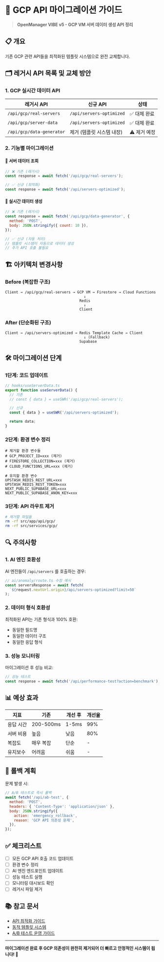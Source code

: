 # 🔄 GCP API 마이그레이션 가이드

> **OpenManager VIBE v5 - GCP VM 서버 데이터 생성 API 정리**

## 📋 개요

기존 GCP 관련 API들을 최적화된 템플릿 시스템으로 완전 교체합니다.

## 🗂️ 레거시 API 목록 및 교체 방안

### 1. **GCP 실시간 데이터 API**

| 레거시 API                | 신규 API                  | 상태         |
| ------------------------- | ------------------------- | ------------ |
| `/api/gcp/real-servers`   | `/api/servers-optimized`  | ✅ 대체 완료 |
| `/api/gcp/server-data`    | `/api/servers-optimized`  | ✅ 대체 완료 |
| `/api/gcp/data-generator` | 제거 (템플릿 시스템 내장) | ⚠️ 제거 예정 |

### 2. **기능별 마이그레이션**

#### 🔸 서버 데이터 조회

```javascript
// ❌ 기존 (레거시)
const response = await fetch('/api/gcp/real-servers');

// ✅ 신규 (최적화)
const response = await fetch('/api/servers-optimized');
```

#### 🔸 실시간 데이터 생성

```javascript
// ❌ 기존 (레거시)
const response = await fetch('/api/gcp/data-generator', {
  method: 'POST',
  body: JSON.stringify({ count: 10 }),
});

// ✅ 신규 (자동 처리)
// 템플릿 시스템이 자동으로 데이터 생성
// 추가 API 호출 불필요
```

## 🏗️ 아키텍처 변경사항

### Before (복잡한 구조)

```
Client → /api/gcp/real-servers → GCP VM → Firestore → Cloud Functions
                                    ↓
                                  Redis
                                    ↓
                                  Client
```

### After (단순화된 구조)

```
Client → /api/servers-optimized → Redis Template Cache → Client
                                    ↓ (Fallback)
                                  Supabase
```

## 🛠️ 마이그레이션 단계

### 1단계: 코드 업데이트

```javascript
// hooks/useServerData.ts
export function useServerData() {
  // 기존
  // const { data } = useSWR('/api/gcp/real-servers');

  // 신규
  const { data } = useSWR('/api/servers-optimized');

  return data;
}
```

### 2단계: 환경 변수 정리

```env
# 제거할 환경 변수들
# GCP_PROJECT_ID=xxx (제거)
# FIRESTORE_COLLECTION=xxx (제거)
# CLOUD_FUNCTIONS_URL=xxx (제거)

# 유지할 환경 변수
UPSTASH_REDIS_REST_URL=xxx
UPSTASH_REDIS_REST_TOKEN=xxx
NEXT_PUBLIC_SUPABASE_URL=xxx
NEXT_PUBLIC_SUPABASE_ANON_KEY=xxx
```

### 3단계: API 라우트 제거

```bash
# 제거할 파일들
rm -rf src/app/api/gcp/
rm -rf src/services/gcp/
```

## 🔍 주의사항

### 1. **AI 엔진 호환성**

AI 엔진들이 `/api/servers` 를 호출하는 경우:

```javascript
// ai/anomaly/route.ts 수정 예시
const serversResponse = await fetch(
  `${request.nextUrl.origin}/api/servers-optimized?limit=50`
);
```

### 2. **데이터 형식 호환성**

최적화된 API는 기존 형식과 100% 호환:

- 동일한 필드명
- 동일한 데이터 구조
- 동일한 응답 형식

### 3. **성능 모니터링**

마이그레이션 후 성능 비교:

```javascript
// 성능 테스트
const response = await fetch('/api/performance-test?action=benchmark');
```

## 📊 예상 효과

| 지표      | 기존      | 개선 후 | 개선율 |
| --------- | --------- | ------- | ------ |
| 응답 시간 | 200-500ms | 1-5ms   | 99%    |
| 서버 비용 | 높음      | 낮음    | 80%    |
| 복잡도    | 매우 복잡 | 단순    | -      |
| 유지보수  | 어려움    | 쉬움    | -      |

## 🚀 롤백 계획

문제 발생 시:

```javascript
// A/B 테스트로 즉시 롤백
await fetch('/api/ab-test', {
  method: 'POST',
  headers: { 'Content-Type': 'application/json' },
  body: JSON.stringify({
    action: 'emergency_rollback',
    reason: 'GCP API 의존성 문제',
  }),
});
```

## ✅ 체크리스트

- [ ] 모든 GCP API 호출 코드 업데이트
- [ ] 환경 변수 정리
- [ ] AI 엔진 엔드포인트 업데이트
- [ ] 성능 테스트 실행
- [ ] 모니터링 대시보드 확인
- [ ] 레거시 파일 제거

## 📚 참고 문서

- [API 최적화 가이드](./api-optimization-guide.md)
- [동적 템플릿 시스템](./dynamic-template-system.md)
- [A/B 테스트 운영 가이드](./ab-test-operations.md)

---

**마이그레이션 완료 후 GCP 의존성이 완전히 제거되어 더 빠르고 안정적인 시스템이 됩니다! 🎉**
